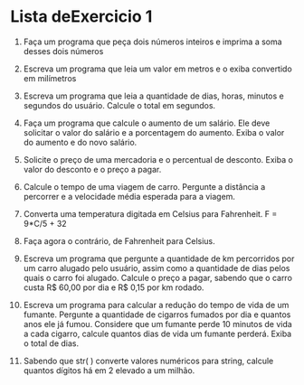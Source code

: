# Lista deExercicio 1

1) Faça um programa que peça dois números inteiros e imprima a soma desses dois números

2) Escreva um programa que leia um valor em metros e o exiba convertido em milímetros

3) Escreva um programa que leia a quantidade de dias, horas, minutos e segundos do usuário. Calcule
o total em segundos.

4) Faça um programa que calcule o aumento de um salário. Ele deve solicitar o valor do salário e a
porcentagem do aumento. Exiba o valor do aumento e do novo salário.

5) Solicite o preço de uma mercadoria e o percentual de desconto. Exiba o valor do desconto e o
preço a pagar.

6) Calcule o tempo de uma viagem de carro. Pergunte a distância a percorrer e a velocidade média
esperada para a viagem.

7) Converta uma temperatura digitada em Celsius para Fahrenheit. F = 9*C/5 + 32

8) Faça agora o contrário, de Fahrenheit para Celsius.

9) Escreva um programa que pergunte a quantidade de km percorridos por um carro alugado pelo
usuário, assim como a quantidade de dias pelos quais o carro foi alugado. Calcule o preço a pagar,
sabendo que o carro custa R$ 60,00 por dia e R$ 0,15 por km rodado.

10) Escreva um programa para calcular a redução do tempo de vida de um fumante. Pergunte a
quantidade de cigarros fumados por dia e quantos anos ele já fumou. Considere que um fumante
perde 10 minutos de vida a cada cigarro, calcule quantos dias de vida um fumante perderá. Exiba o
total de dias.

11) Sabendo que str( ) converte valores numéricos para string, calcule quantos dígitos há em 2 elevado
a um milhão.
